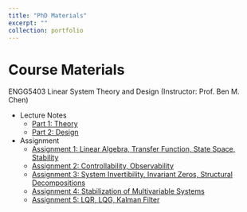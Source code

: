 ```yaml
---
title: "PhD Materials"
excerpt: ""
collection: portfolio
---
```


Course Materials
======
ENGG5403 Linear System Theory and Design (Instructor: Prof. Ben M. Chen)
* Lecture Notes
  * [Part 1: Theory](http://Liuchao-JIN.github.io/files/Graduate_Course_ENGG5403_LectureNotePart1.pdf)
  * [Part 2: Design](http://Liuchao-JIN.github.io/files/Graduate_Course_ENGG5403_LectureNotePart2.pdf)
* Assignment
  * [Assignment 1: Linear Algebra, Transfer Function, State Space, Stability](http://Liuchao-JIN.github.io/files/Graduate_Course_ENGG5403_Assignment__1.pdf)
  * [Assignment 2: Controllability, Observability](http://Liuchao-JIN.github.io/files/Graduate_Course_ENGG5403_Assignment__2.pdf)
  * [Assignment 3: System Invertibility, Invariant Zeros, Structural Decompositions](http://Liuchao-JIN.github.io/files/Graduate_Course_ENGG5403_Assignment__3.pdf)
  * [Assignment 4: Stabilization of Multivariable Systems](http://Liuchao-JIN.github.io/files/Graduate_Course_ENGG5403_Assignment__4.pdf)
  * [Assignment 5: LQR, LQG, Kalman Filter](http://Liuchao-JIN.github.io/files/Graduate_Course_ENGG5403_Assignment__5.pdf)
